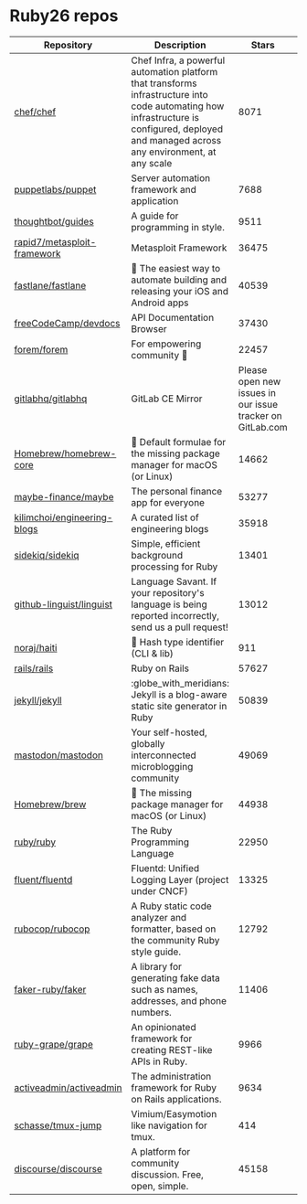 # Ruby26 repos

| Repository                                                                    | Description                                                                                                                                                                                | Stars                                                     |       |
| ----------------------------------------------------------------------------- | ------------------------------------------------------------------------------------------------------------------------------------------------------------------------------------------ | --------------------------------------------------------- | ----- |
| [chef/chef](https://github.com/chef/chef)                                     | Chef Infra, a powerful automation platform that transforms infrastructure into code automating how infrastructure is configured, deployed and managed across any environment, at any scale | 8071                                                      |       |
| [puppetlabs/puppet](https://github.com/puppetlabs/puppet)                     | Server automation framework and application                                                                                                                                                | 7688                                                      |       |
| [thoughtbot/guides](https://github.com/thoughtbot/guides)                     | A guide for programming in style.                                                                                                                                                          | 9511                                                      |       |
| [rapid7/metasploit-framework](https://github.com/rapid7/metasploit-framework) | Metasploit Framework                                                                                                                                                                       | 36475                                                     |       |
| [fastlane/fastlane](https://github.com/fastlane/fastlane)                     | 🚀 The easiest way to automate building and releasing your iOS and Android apps                                                                                                            | 40539                                                     |       |
| [freeCodeCamp/devdocs](https://github.com/freeCodeCamp/devdocs)               | API Documentation Browser                                                                                                                                                                  | 37430                                                     |       |
| [forem/forem](https://github.com/forem/forem)                                 | For empowering community 🌱                                                                                                                                                                | 22457                                                     |       |
| [gitlabhq/gitlabhq](https://github.com/gitlabhq/gitlabhq)                     | GitLab CE Mirror                                                                                                                                                                           | Please open new issues in our issue tracker on GitLab.com | 24111 |
| [Homebrew/homebrew-core](https://github.com/Homebrew/homebrew-core)           | 🍻 Default formulae for the missing package manager for macOS (or Linux)                                                                                                                   | 14662                                                     |       |
| [maybe-finance/maybe](https://github.com/maybe-finance/maybe)                 | The personal finance app for everyone                                                                                                                                                      | 53277                                                     |       |
| [kilimchoi/engineering-blogs](https://github.com/kilimchoi/engineering-blogs) | A curated list of engineering blogs                                                                                                                                                        | 35918                                                     |       |
| [sidekiq/sidekiq](https://github.com/sidekiq/sidekiq)                         | Simple, efficient background processing for Ruby                                                                                                                                           | 13401                                                     |       |
| [github-linguist/linguist](https://github.com/github-linguist/linguist)       | Language Savant. If your repository's language is being reported incorrectly, send us a pull request!                                                                                      | 13012                                                     |       |
| [noraj/haiti](https://github.com/noraj/haiti)                                 | :key: Hash type identifier (CLI & lib)                                                                                                                                                     | 911                                                       |       |
| [rails/rails](https://github.com/rails/rails)                                 | Ruby on Rails                                                                                                                                                                              | 57627                                                     |       |
| [jekyll/jekyll](https://github.com/jekyll/jekyll)                             | :globe\_with\_meridians: Jekyll is a blog-aware static site generator in Ruby                                                                                                              | 50839                                                     |       |
| [mastodon/mastodon](https://github.com/mastodon/mastodon)                     | Your self-hosted, globally interconnected microblogging community                                                                                                                          | 49069                                                     |       |
| [Homebrew/brew](https://github.com/Homebrew/brew)                             | 🍺 The missing package manager for macOS (or Linux)                                                                                                                                        | 44938                                                     |       |
| [ruby/ruby](https://github.com/ruby/ruby)                                     | The Ruby Programming Language                                                                                                                                                              | 22950                                                     |       |
| [fluent/fluentd](https://github.com/fluent/fluentd)                           | Fluentd: Unified Logging Layer (project under CNCF)                                                                                                                                        | 13325                                                     |       |
| [rubocop/rubocop](https://github.com/rubocop/rubocop)                         | A Ruby static code analyzer and formatter, based on the community Ruby style guide.                                                                                                        | 12792                                                     |       |
| [faker-ruby/faker](https://github.com/faker-ruby/faker)                       | A library for generating fake data such as names, addresses, and phone numbers.                                                                                                            | 11406                                                     |       |
| [ruby-grape/grape](https://github.com/ruby-grape/grape)                       | An opinionated framework for creating REST-like APIs in Ruby.                                                                                                                              | 9966                                                      |       |
| [activeadmin/activeadmin](https://github.com/activeadmin/activeadmin)         | The administration framework for Ruby on Rails applications.                                                                                                                               | 9634                                                      |       |
| [schasse/tmux-jump](https://github.com/schasse/tmux-jump)                     | Vimium/Easymotion like navigation for tmux.                                                                                                                                                | 414                                                       |       |
| [discourse/discourse](https://github.com/discourse/discourse)                 | A platform for community discussion. Free, open, simple.                                                                                                                                   | 45158                                                     |       |
